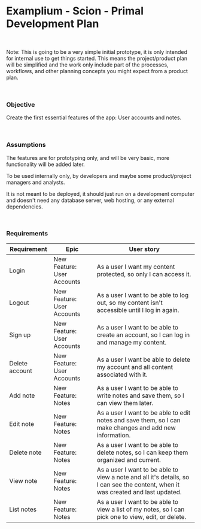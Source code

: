 # Examplium - Scion - Primal Development Plan

<br/>

Note: This is going to be a very simple initial prototype, it is only intended for internal use to get things started.
This means the project/product plan will be simplified and the work only include part of the processes, workflows, and other planning concepts you might expect from a product plan.

<br/>

### Objective

Create the first essential features of the app: User accounts and notes.

<br/>

### Assumptions

The features are for prototyping only, and will be very basic, more functionality will be added later.

To be used internally only, by developers and maybe some product/project managers and analysts.

It is not meant to be deployed, it should just run on a development computer and doesn't need any database server, web hosting, or any external dependencies.


<br/>

### Requirements

| Requirement  | Epic | User story |
| ------------- | ------------- | ------------- |
| Login  | New Feature: User Accounts | As a user I want my content protected, so only I can access it. |
| Logout | New Feature: User Accounts  | As a user I want to be able to log out, so my content isn't accessible until I log in again. |
| Sign up  | New Feature: User Accounts | As a user I want to be able to create an account, so I can log in and manage my content. |
| Delete account  | New Feature: User Accounts | As a user I want be able to delete my account and all content associated with it. |
| Add note  | New Feature: Notes | As a user I want to be able to write notes and save them, so I can view them later. |
| Edit note  | New Feature: Notes | As a user I want to be able to edit notes and save them, so I can make changes and add new information. |
| Delete note  | New Feature: Notes | As a user I want to be able to delete notes, so I can keep them organized and current. |
| View note  | New Feature: Notes | As a user I want to be able to view a note and all it's details, so I can see the content, when it was created and last updated.|
| List notes  | New Feature: Notes | As a user I want to be able to view a list of my notes, so I can pick one to view, edit, or delete. |

<br/>
